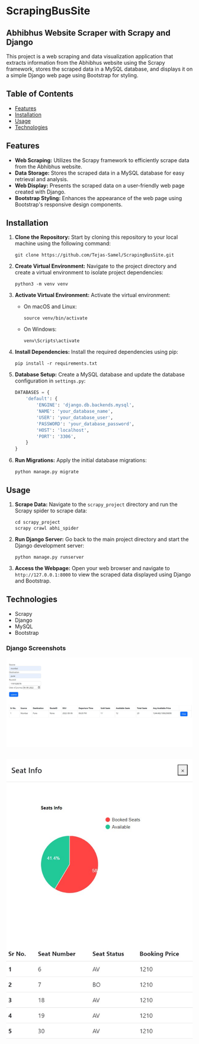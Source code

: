 # ScrapingBusSite
## Abhibhus Website Scraper with Scrapy and Django

This project is a web scraping and data visualization application that extracts information from the Abhibhus website using the Scrapy framework, stores the scraped data in a MySQL database, and displays it on a simple Django web page using Bootstrap for styling.

## Table of Contents

- [Features](#features)
- [Installation](#installation)
- [Usage](#usage)
- [Technologies](#technologies)


## Features

- **Web Scraping:** Utilizes the Scrapy framework to efficiently scrape data from the Abhibhus website.
- **Data Storage:** Stores the scraped data in a MySQL database for easy retrieval and analysis.
- **Web Display:** Presents the scraped data on a user-friendly web page created with Django.
- **Bootstrap Styling:** Enhances the appearance of the web page using Bootstrap's responsive design components.

## Installation

1. **Clone the Repository:** Start by cloning this repository to your local machine using the following command:

   ```
   git clone https://github.com/Tejas-Samel/ScrapingBusSite.git
   ```

2. **Create Virtual Environment:** Navigate to the project directory and create a virtual environment to isolate project dependencies:

   ```
   python3 -m venv venv
   ```

3. **Activate Virtual Environment:** Activate the virtual environment:

   - On macOS and Linux:

     ```
     source venv/bin/activate
     ```

   - On Windows:

     ```
     venv\Scripts\activate
     ```

4. **Install Dependencies:** Install the required dependencies using pip:

   ```
   pip install -r requirements.txt
   ```

5. **Database Setup:** Create a MySQL database and update the database configuration in `settings.py`:

   ```python
   DATABASES = {
       'default': {
           'ENGINE': 'django.db.backends.mysql',
           'NAME': 'your_database_name',
           'USER': 'your_database_user',
           'PASSWORD': 'your_database_password',
           'HOST': 'localhost',
           'PORT': '3306',
       }
   }
   ```

6. **Run Migrations:** Apply the initial database migrations:

   ```
   python manage.py migrate
   ```

## Usage

1. **Scrape Data:** Navigate to the `scrapy_project` directory and run the Scrapy spider to scrape data:

   ```
   cd scrapy_project
   scrapy crawl abhi_spider
   ```

2. **Run Django Server:** Go back to the main project directory and start the Django development server:

   ```
   python manage.py runserver
   ```

3. **Access the Webpage:** Open your web browser and navigate to `http://127.0.0.1:8000` to view the scraped data displayed using Django and Bootstrap.

## Technologies

- Scrapy
- Django
- MySQL
- Bootstrap

### Django Screenshots
 ![Basic Data search](image01.jpg)

 ![Basic Data search](image02.jpg)
---
